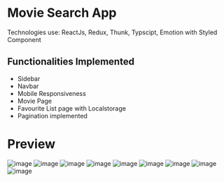 # Movie Search App
Technologies use: ReactJs, Redux, Thunk, Typscipt, Emotion with Styled Component
## Functionalities Implemented
- Sidebar
- Navbar
- Mobile Responsiveness
- Movie Page
- Favourite List page with Localstorage
- Pagination implemented

# Preview
![image](https://user-images.githubusercontent.com/18115891/106808148-05966c00-6690-11eb-9f2f-4912de1f4043.png)
![image](https://user-images.githubusercontent.com/18115891/106809026-2f03c780-6691-11eb-959a-d76d540ef608.png)
![image](https://user-images.githubusercontent.com/18115891/106809127-4e025980-6691-11eb-970c-2ace09edf88c.png)
![image](https://user-images.githubusercontent.com/18115891/106809203-65414700-6691-11eb-9fb6-3dde559f82b0.png)
![image](https://user-images.githubusercontent.com/18115891/106809245-725e3600-6691-11eb-9e5f-f9dc1f0ca899.png)
![image](https://user-images.githubusercontent.com/18115891/106809452-b2bdb400-6691-11eb-88e1-a7a13fbbc789.png)
![image](https://user-images.githubusercontent.com/18115891/106809492-c0733980-6691-11eb-8ffd-e4bdea8b955d.png)
![image](https://user-images.githubusercontent.com/18115891/106809685-fa444000-6691-11eb-9b4b-f7940a8b6c43.png)
![image](https://user-images.githubusercontent.com/18115891/106809728-07612f00-6692-11eb-85cf-7912346a3422.png)
